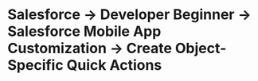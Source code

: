 # Salesforce -> Developer Beginner -> Salesforce Mobile App Customization -> Create Object-Specific Quick Actions

